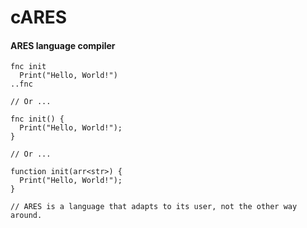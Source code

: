 # cARES
#### ARES language compiler

```ares
fnc init
  Print("Hello, World!")
..fnc

// Or ...

fnc init() {
  Print("Hello, World!");
}

// Or ...

function init(arr<str>) {
  Print("Hello, World!");
}

// ARES is a language that adapts to its user, not the other way around.
```

